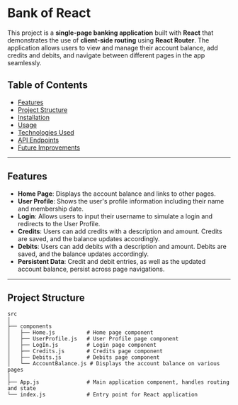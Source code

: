 # Bank of React

This project is a **single-page banking application** built with **React** that demonstrates the use of **client-side routing** using **React Router**. The application allows users to view and manage their account balance, add credits and debits, and navigate between different pages in the app seamlessly.

## Table of Contents

- [Features](#features)
- [Project Structure](#project-structure)
- [Installation](#installation)
- [Usage](#usage)
- [Technologies Used](#technologies-used)
- [API Endpoints](#api-endpoints)
- [Future Improvements](#future-improvements)

---

## Features

- **Home Page**: Displays the account balance and links to other pages.
- **User Profile**: Shows the user's profile information including their name and membership date.
- **Login**: Allows users to input their username to simulate a login and redirects to the User Profile.
- **Credits**: Users can add credits with a description and amount. Credits are saved, and the balance updates accordingly.
- **Debits**: Users can add debits with a description and amount. Debits are saved, and the balance updates accordingly.
- **Persistent Data**: Credit and debit entries, as well as the updated account balance, persist across page navigations.

---

## Project Structure

```plaintext
src
│
├── components
│   ├── Home.js          # Home page component
│   ├── UserProfile.js   # User Profile page component
│   ├── LogIn.js         # Login page component
│   ├── Credits.js       # Credits page component
│   ├── Debits.js        # Debits page component
│   └── AccountBalance.js # Displays the account balance on various pages
│
├── App.js               # Main application component, handles routing and state
└── index.js             # Entry point for React application
